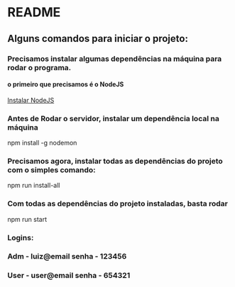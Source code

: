 # README

## Alguns comandos para iniciar o projeto:

### Precisamos instalar algumas dependências na máquina para rodar o programa.
#### o primeiro que precisamos é o NodeJS
[Instalar NodeJS](https://nodejs.org/en/download/)

### Antes de Rodar o servidor, instalar um dependência local na máquina
npm install -g nodemon


### Precisamos agora, instalar todas as dependências do projeto com o simples comando:
npm run install-all

### Com todas as dependências do projeto instaladas, basta rodar
npm run start

### Logins:
### Adm - luiz@email      senha - 123456
### User - user@email     senha - 654321